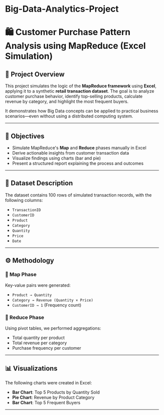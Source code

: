 # Big-Data-Analytics-Project

# 🛍️ Customer Purchase Pattern Analysis using MapReduce (Excel Simulation)

## 📌 Project Overview

This project simulates the logic of the **MapReduce framework** using **Excel**, applying it to a synthetic **retail transaction dataset**. The goal is to analyze customer purchase behavior, identify top-selling products, calculate revenue by category, and highlight the most frequent buyers.

It demonstrates how Big Data concepts can be applied to practical business scenarios—even without using a distributed computing system.

---

## 🎯 Objectives

- Simulate MapReduce's **Map** and **Reduce** phases manually in Excel
- Derive actionable insights from customer transaction data
- Visualize findings using charts (bar and pie)
- Present a structured report explaining the process and outcomes

---

## 🧾 Dataset Description

The dataset contains 100 rows of simulated transaction records, with the following columns:

- `TransactionID`
- `CustomerID`
- `Product`
- `Category`
- `Quantity`
- `Price`
- `Date`

---

## ⚙️ Methodology

### 🔹 Map Phase
Key-value pairs were generated:
- `Product → Quantity`
- `Category → Revenue (Quantity × Price)`
- `CustomerID → 1` (Frequency count)

### 🔹 Reduce Phase
Using pivot tables, we performed aggregations:
- Total quantity per product
- Total revenue per category
- Purchase frequency per customer

---

## 📊 Visualizations

The following charts were created in Excel:
- **Bar Chart**: Top 5 Products by Quantity Sold
- **Pie Chart**: Revenue by Product Category
- **Bar Chart**: Top 5 Frequent Buyers

---



